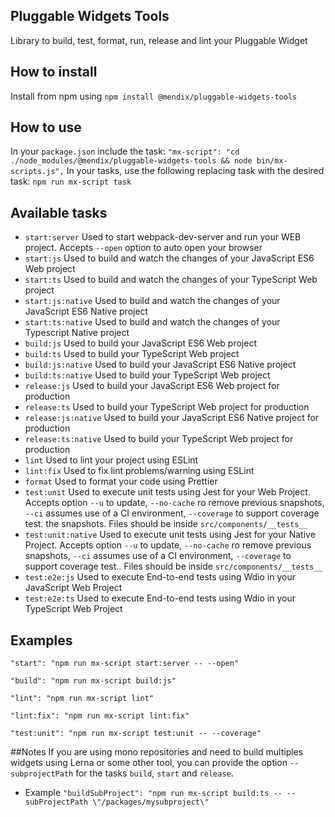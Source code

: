 ## Pluggable Widgets Tools
Library to build, test, format, run, release and lint your Pluggable Widget

## How to install
Install from npm using `npm install @mendix/pluggable-widgets-tools`

## How to use
In your `package.json` include the task:
`
"mx-script": "cd ./node_modules/@mendix/pluggable-widgets-tools && node bin/mx-scripts.js",
`
In your tasks, use the following replacing task with the desired task:
`
npm run mx-script task
`

## Available tasks
* `start:server` Used to start webpack-dev-server and run your WEB project. Accepts `--open` option to auto open your browser
* `start:js` Used to build and watch the changes of your JavaScript ES6 Web project
* `start:ts` Used to build and watch the changes of your TypeScript Web project
* `start:js:native` Used to build and watch the changes of your JavaScript ES6 Native project
* `start:ts:native` Used to build and watch the changes of your Typescript Native project
* `build:js` Used to build your JavaScript ES6 Web project
* `build:ts` Used to build your TypeScript Web project
* `build:js:native` Used to build your JavaScript ES6 Native project
* `build:ts:native` Used to build your TypeScript Web project
* `release:js` Used to build your JavaScript ES6 Web project for production
* `release:ts` Used to build your TypeScript Web project for production
* `release:js:native` Used to build your JavaScript ES6 Native project for production
* `release:ts:native` Used to build your TypeScript Web project for production
* `lint` Used to lint your project using ESLint
* `lint:fix` Used to fix lint problems/warning using ESLint
* `format` Used to format your code using Prettier
* `test:unit` Used to execute unit tests using Jest for your Web Project. Accepts option `--u` to update, `--no-cache` ro remove previous snapshots, `--ci` assumes use of a CI environment, `--coverage` to support coverage test. the snapshots. Files should be inside `src/components/__tests__`
* `test:unit:native` Used to execute unit tests using Jest for your Native Project. Accepts option `--u` to update, `--no-cache` ro remove previous snapshots, `--ci` assumes use of a CI environment, `--coverage` to support coverage test.. Files should be inside `src/components/__tests__`
* `test:e2e:js` Used to execute End-to-end tests using Wdio in your JavaScript Web Project
* `test:e2e:ts` Used to execute End-to-end tests using Wdio in your TypeScript Web Project

## Examples
`"start": "npm run mx-script start:server -- --open"` 

`"build": "npm run mx-script build:js"`

`"lint": "npm run mx-script lint"`

`"lint:fix": "npm run mx-script lint:fix"`

`"test:unit": "npm run mx-script test:unit -- --coverage"`

##Notes
If you are using mono repositories and need to build multiples widgets using Lerna or some other tool, you can provide the option `--subprojectPath` for the tasks `build`, `start` and `release`.
* Example `"buildSubProject": "npm run mx-script build:ts -- --subProjectPath \"/packages/mysubproject\"`
